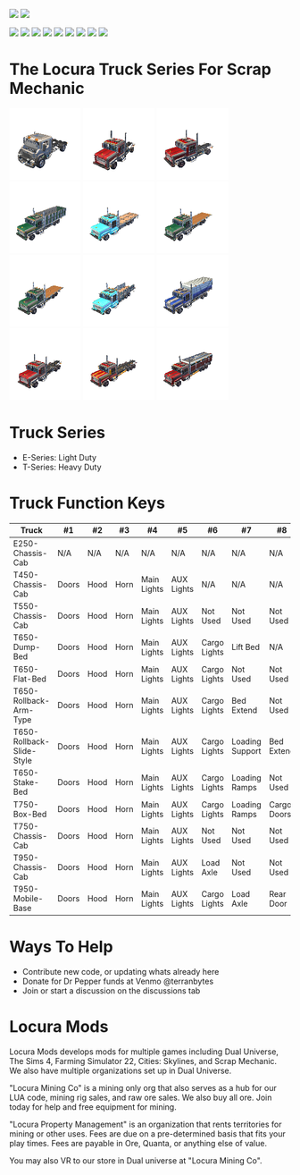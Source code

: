 [![](https://img.shields.io/badge/SC-0.6.5-green?style=for-the-badge&logo=steam)](https://store.steampowered.com/app/387990/Scrap_Mechanic/)
[![](https://img.shields.io/badge/Maintained-YES-green?style=for-the-badge)](#)

[![](https://img.shields.io/github/issues/locuradu/SM-Locura-Truck-Series?style=flat-square&label=ISSUES)](#)
[![](https://img.shields.io/github/issues-closed/locuradu/SM-Locura-Truck-Series?style=flat-square&label=ISSUES)](#)
[![](https://img.shields.io/github/watchers/locuradu/SM-Locura-Truck-Series?style=flat-square&label=WATCHERS)](#)
[![](https://img.shields.io/github/stars/locuradu/SM-Locura-Truck-Series?style=flat-square&label=STARS)](#)
[![](https://img.shields.io/github/forks/locuradu/SM-Locura-Truck-Series?style=flat-square&label=FORKS)](#)
[![](https://img.shields.io/github/commit-activity/m/locuradu/SM-Locura-Truck-Series?style=flat-square&label=COMMIT%20ACTIVITY)](#)
[![](https://img.shields.io/github/discussions/locuradu/SM-Locura-Truck-Series?label=DISCUSSIONS&style=flat-square)](#)
[![](https://img.shields.io/github/last-commit/locuradu/SM-Locura-Truck-Series?label=LAST%20COMMIT&style=flat-square)](#)
[![](https://img.shields.io/github/contributors/locuradu/SM-Locura-Truck-Series?label=CONTRIBUTORS&style=flat-square)](#)

# The Locura Truck Series For Scrap Mechanic
[![](SM-Locura-E250-Chassis-Cab/icon.png?raw=true)](#)
[![](SM-Locura-T450-Chassis-Cab/icon.png?raw=true)](#)
[![](SM-Locura-T550-Chassis-Cab/icon.png?raw=true)](#)
[![](SM-Locura-T650-Dump-Bed/icon.png?raw=true)](#)
[![](SM-Locura-T650-Flat-Bed/icon.png?raw=true)](#)
[![](SM-Locura-T650-Rollback-Arm-Type/icon.png?raw=true)](#)
[![](SM-Locura-T650-Rollback-Slide-Style/icon.png?raw=true)](#)
[![](SM-Locura-T650-Stake-Bed/icon.png?raw=true)](#)
[![](SM-Locura-T750-Box-Bed/icon.png?raw=true)](#)
[![](SM-Locura-T750-Chassis-Cab/icon.png?raw=true)](#)
[![](SM-Locura-T950-Chassis-Cab/icon.png?raw=true)](#)
[![](SM-Locura-T950-Mobile-Base/icon.png?raw=true)](#)

# Truck Series
- E-Series: Light Duty
- T-Series: Heavy Duty

# Truck Function Keys
 | Truck  | #1 | #2 | #3 | #4 | #5 | #6 | #7 | #8 | #9 | #0 |
 | ---- | ---- | ---- | ---- | ---- | ---- | ---- | ---- | ---- | ---- | ---- |
 | E250-Chassis-Cab | N/A | N/A | N/A | N/A | N/A | N/A | N/A | N/A | N/A | N/A |
 | T450-Chassis-Cab | Doors | Hood | Horn | Main Lights | AUX Lights | N/A | N/A | N/A | N/A | N/A |
 | T550-Chassis-Cab | Doors | Hood | Horn | Main Lights | AUX Lights | Not Used | Not Used | Not Used | Not Used | Not Used |
 | T650-Dump-Bed | Doors | Hood | Horn | Main Lights | AUX Lights | Cargo Lights | Lift Bed | N/A | N/A | N/A |
 | T650-Flat-Bed | Doors | Hood | Horn | Main Lights | AUX Lights | Cargo Lights | Not Used | Not Used | Not Used | Not Used |
 | T650-Rollback-Arm-Type | Doors | Hood | Horn | Main Lights | AUX Lights | Cargo Lights | Bed Extend | Not Used | Not Used | Not Used |
 | T650-Rollback-Slide-Style | Doors | Hood | Horn | Main Lights | AUX Lights | Cargo Lights | Loading Support | Bed Extend | Not Used | Not Used |
 | T650-Stake-Bed | Doors | Hood | Horn | Main Lights | AUX Lights | Cargo Lights | Loading Ramps | Not Used | Not Used | Not Used |
 | T750-Box-Bed | Doors | Hood | Horn | Main Lights | AUX Lights | Cargo Lights | Loading Ramps | Cargo Doors | Not Used | Not Used |
 | T750-Chassis-Cab | Doors | Hood | Horn | Main Lights | AUX Lights | Not Used | Not Used | Not Used | Not Used | Not Used |
 | T950-Chassis-Cab | Doors | Hood | Horn | Main Lights | AUX Lights | Load Axle | Not Used | Not Used | Not Used | Not Used |
 | T950-Mobile-Base | Doors | Hood | Horn | Main Lights | AUX Lights | Cargo Lights | Load Axle | Rear Door | Not Used | Not Used |


# Ways To Help
- Contribute new code, or updating whats already here
- Donate for Dr Pepper funds at Venmo @terranbytes
- Join or start a discussion on the discussions tab

# Locura Mods
Locura Mods develops mods for multiple games including Dual Universe, The Sims 4, Farming Simulator 22, Cities: Skylines, and Scrap Mechanic. We also have multiple organizations set up in Dual Universe.

"Locura Mining Co" is a mining only org that also serves as a hub for our LUA code, mining rig sales, and raw ore sales. We also buy all ore. Join today for help and free equipment for mining.

"Locura Property Management" is an organization that rents territories for mining or other uses. Fees are due on a pre-determined basis that fits your play times. Fees are payable in Ore, Quanta, or anything else of value.

You may also VR to our store in Dual universe at "Locura Mining Co".  
